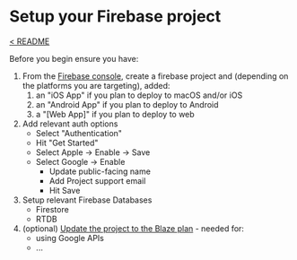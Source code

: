 # Setup your Firebase project

[< README]

Before you begin ensure you have:

1. From the [Firebase console], create a firebase project and (depending on the platforms you are targeting), added:
    1. an "iOS App" if you plan to deploy to macOS and/or iOS
    2. an "Android App" if you plan to deploy to Android
    3. a "[Web App]" if you plan to deploy to web
1. Add relevant auth options
    - Select "Authentication"
    - Hit "Get Started"
    - Select Apple -> Enable -> Save
    - Select Google -> Enable
        - Update public-facing name
        - Add Project support email
        - Hit Save
1. Setup relevant Firebase Databases
    - Firestore
    - RTDB
1. (optional) [Update the project to the Blaze plan] - needed for:
    - using Google APIs
    - ...

[< README]: ../../../README.md
[Firebase console]: https://console.firebase.google.com/
[Update the project to the Blaze plan]: ./update-to-blaze.md
